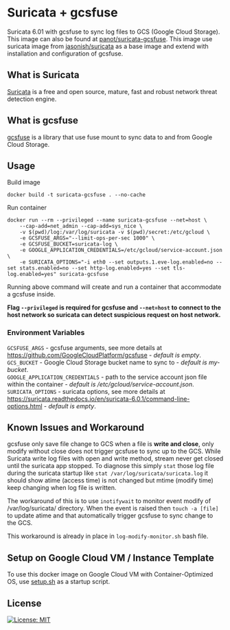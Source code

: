 # Suricata + gcsfuse
Suricata 6.01 with gcsfuse to sync log files to GCS (Google Cloud Storage). This image can also be found at [panot/suricata-gcsfuse](https://hub.docker.com/r/panot/suricata-gcsfuse). This image use suricata image from [jasonish/suricata](https://hub.docker.com/r/jasonish/suricata/) as a base image and extend with installation and configuration of gcsfuse.

## What is Suricata
[Suricata](https://suricata-ids.org) is a free and open source, mature, fast and robust network threat detection engine.

## What is gcsfuse
[gcsfuse](https://cloud.google.com/storage/docs/gcs-fuse) is a library that use fuse mount to sync data to and from Google Cloud Storage.

## Usage
Build image
```
docker build -t suricata-gcsfuse . --no-cache
```
Run container 
```
docker run --rm --privileged --name suricata-gcsfuse --net=host \
    --cap-add=net_admin --cap-add=sys_nice \
    -v $(pwd)/log:/var/log/suricata -v $(pwd)/secret:/etc/gcloud \
    -e GCSFUSE_ARGS="--limit-ops-per-sec 1000" \
    -e GCSFUSE_BUCKET=suricata-log \
    -e GOOGLE_APPLICATION_CREDENTIALS=/etc/gcloud/service-account.json \
    -e SURICATA_OPTIONS="-i eth0 --set outputs.1.eve-log.enabled=no --set stats.enabled=no --set http-log.enabled=yes --set tls-log.enabled=yes" suricata-gcsfuse 
```
Running above command will create and run a container that accommodate a gcsfuse inside.

**Flag `--privileged` is required for gcsfuse and `--net=host` to connect to the host network so suricata can detect suspicious request on host network.**

### Environment Variables
`GCSFUSE_ARGS` - gcsfuse arguments, see more details at https://github.com/GoogleCloudPlatform/gcsfuse - <i>default is empty</i>. 
`GCS_BUCKET` - Google Cloud Storage bucket name to sync to - <i>default is my-bucket</i>.  
`GOOGLE_APPLICATION_CREDENTIALS` - path to the service account json file within the container - <i>default is /etc/gcloud/service-account.json</i>.  
`SURICATA_OPTIONS` - suricata options, see more details at https://suricata.readthedocs.io/en/suricata-6.0.1/command-line-options.html - <i>default is empty</i>.

## Known Issues and Workaround
gcsfuse only save file change to GCS when a file is **write and close**, only modify without close does not trigger gcsfuse to sync up to the GCS. While Suricata write log files with open and write method, stream never get closed until the suricata app stopped. To diagnose this simply `stat` those log file during the suricata startup like `stat /var/log/suricata/suricata.log` it should show atime (access time) is not changed but mtime (modify time) keep changing when log file is written.

The workaround of this is to use `inotifywait` to monitor event modify of /var/log/suricata/ directory. When the event is raised then `touch -a [file]` to update atime and that automatically trigger gcsfuse to sync change to the GCS.

This workaround is already in place in `log-modify-monitor.sh` bash file.

## Setup on Google Cloud VM / Instance Template
To use this docker image on Google Cloud VM with Container-Optimized OS, use [setup.sh](setup.sh) as a startup script.

## License
[![License: MIT](https://img.shields.io/badge/License-MIT-yellow.svg)](https://opensource.org/licenses/MIT)